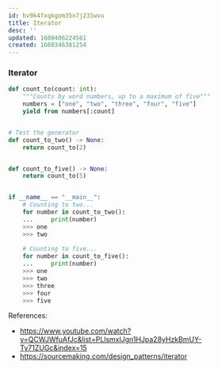 ```yaml
---
id: hv9k4fxqkgom35n7j231wvu
title: Iterator
desc: ''
updated: 1680406224561
created: 1680346381254
---
```


### Iterator

``` python
def count_to(count: int):
    """Counts by word numbers, up to a maximum of five"""
    numbers = ["one", "two", "three", "four", "five"]
    yield from numbers[:count]


# Test the generator
def count_to_two() -> None:
    return count_to(2)


def count_to_five() -> None:
    return count_to(5)


if __name__ == "__main__":
    # Counting to two...
    for number in count_to_two():
    ...     print(number)
    >>> one
    >>> two
   
    # Counting to five...
    for number in count_to_five():
    ...     print(number)
    >>> one
    >>> two
    >>> three
    >>> four
    >>> five
```

References:
- https://www.youtube.com/watch?v=QCWJWfuAfJc&list=PLlsmxlJgn1HJpa28yHzkBmUY-Ty71ZUGc&index=15
- https://sourcemaking.com/design_patterns/iterator